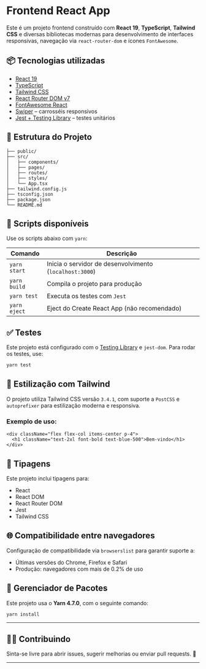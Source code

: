 # Frontend React App

Este é um projeto frontend construído com **React 19**, **TypeScript**, **Tailwind CSS** e diversas bibliotecas modernas para desenvolvimento de interfaces responsivas, navegação via `react-router-dom` e ícones `FontAwesome`.

## 📦 Tecnologias utilizadas

- [React 19](https://react.dev/)
- [TypeScript](https://www.typescriptlang.org/)
- [Tailwind CSS](https://tailwindcss.com/)
- [React Router DOM v7](https://reactrouter.com/en/main)
- [FontAwesome React](https://fontawesome.com/v6/docs/web/use-with/react/)
- [Swiper](https://swiperjs.com/) – carrosséis responsivos
- [Jest + Testing Library](https://testing-library.com/) – testes unitários

## 📁 Estrutura do Projeto

```
├── public/
├── src/
│   ├── components/
│   ├── pages/
│   ├── routes/
│   ├── styles/
│   └── App.tsx
├── tailwind.config.js
├── tsconfig.json
├── package.json
└── README.md
```

## 🚀 Scripts disponíveis

Use os scripts abaixo com `yarn`:

| Comando      | Descrição                                               |
| ------------ | ------------------------------------------------------- |
| `yarn start` | Inicia o servidor de desenvolvimento (`localhost:3000`) |
| `yarn build` | Compila o projeto para produção                         |
| `yarn test`  | Executa os testes com `Jest`                            |
| `yarn eject` | Eject do Create React App (não recomendado)             |

## ✅ Testes

Este projeto está configurado com o [Testing Library](https://testing-library.com/) e `jest-dom`. Para rodar os testes, use:

```bash
yarn test
```

## 🎨 Estilização com Tailwind

O projeto utiliza Tailwind CSS versão `3.4.1`, com suporte a `PostCSS` e `autoprefixer` para estilização moderna e responsiva.

### Exemplo de uso:

```tsx
<div className="flex flex-col items-center p-4">
  <h1 className="text-2xl font-bold text-blue-500">Bem-vindo</h1>
</div>
```

## 🧪 Tipagens

Este projeto inclui tipagens para:

- React
- React DOM
- React Router DOM
- Jest
- Tailwind CSS

## 🌐 Compatibilidade entre navegadores

Configuração de compatibilidade via `browserslist` para garantir suporte a:

- Últimas versões do Chrome, Firefox e Safari
- Produção: navegadores com mais de 0.2% de uso

## 📁 Gerenciador de Pacotes

Este projeto usa o **Yarn 4.7.0**, com o seguinte comando:

```bash
yarn install
```

---

## 🧑‍💻 Contribuindo

Sinta-se livre para abrir issues, sugerir melhorias ou enviar pull requests. 💬

---
